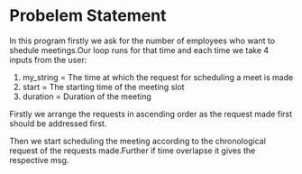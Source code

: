 # Probelem Statement
In this program firstly we ask for the number of employees who want to shedule meetings.Our loop runs for that time and each time we take 4 inputs from the user:
1. my_string = The time at which the request for scheduling a meet is made
2. start = The starting time of the meeting slot
3. duration = Duration of the meeting

Firstly we arrange the requests in ascending order as the request made first should be addressed first.

Then we start scheduling the meeting according to the chronological request of the requests made.Further if time overlapse it gives the respective msg.
